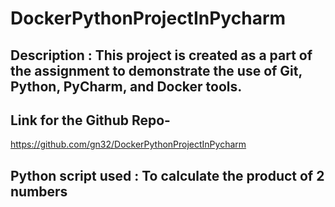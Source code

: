 # DockerPythonProjectInPycharm
## Description : This project is created as a part of the assignment to demonstrate the use of Git, Python, PyCharm, and Docker tools.

## Link for the Github Repo-
https://github.com/gn32/DockerPythonProjectInPycharm

## Python script used : To calculate the product of 2 numbers





